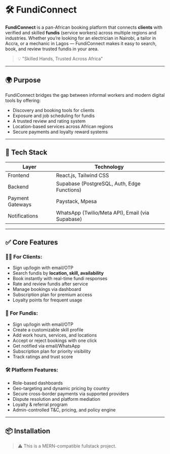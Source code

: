 # 🛠️ FundiConnect

**FundiConnect** is a pan-African booking platform that connects **clients** with verified and skilled **fundis** (service workers) across multiple regions and industries. Whether you’re looking for an electrician in Nairobi, a tailor in Accra, or a mechanic in Lagos — FundiConnect makes it easy to search, book, and review trusted fundis in your area.

> 💡 "Skilled Hands, Trusted Across Africa"

---

## 🌍 Purpose

FundiConnect bridges the gap between informal workers and modern digital tools by offering:
- Discovery and booking tools for clients
- Exposure and job scheduling for fundis
- A trusted review and rating system
- Location-based services across African regions
- Secure payments and loyalty reward systems

---

## 🧱 Tech Stack

| Layer            | Technology                         |
|------------------|-------------------------------------|
| Frontend         | React.js, Tailwind CSS
| Backend          | Supabase (PostgreSQL, Auth, Edge Functions) |
| Payment Gateways | Paystack, Mpesa
| Notifications    | WhatsApp (Twilio/Meta API), Email (via Supabase) |

---

## ✅ Core Features

### 🧑‍💼 For Clients:
- Sign up/login with email/OTP
- Search fundis by **location, skill, availability**
- Book instantly with real-time fundi responses
- Rate and review fundis after service
- Manage bookings via dashboard
- Subscription plan for premium access
- Loyalty points for frequent usage

### 🔧 For Fundis:
- Sign up/login with email/OTP
- Create a customizable skill profile
- Add work hours, services, and locations
- Accept or reject bookings with one click
- Get notified via email/WhatsApp
- Subscription plan for priority visibility
- Track ratings and trust score

### 🛠 Platform Features:
- Role-based dashboards
- Geo-targeting and dynamic pricing by country
- Secure cross-border payments via supported providers
- Dispute resolution and platform mediation
- Loyalty & referral program
- Admin-controlled T&C, pricing, and policy engine

---

## 📦 Installation

> ⚠️ This is a MERN-compatible fullstack project.
